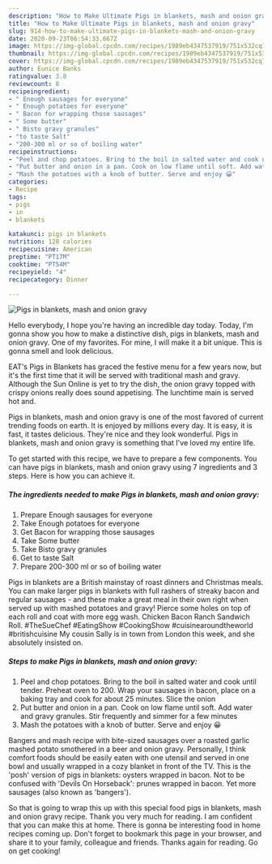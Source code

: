 ```yaml
---
description: "How to Make Ultimate Pigs in blankets, mash and onion gravy"
title: "How to Make Ultimate Pigs in blankets, mash and onion gravy"
slug: 914-how-to-make-ultimate-pigs-in-blankets-mash-and-onion-gravy
date: 2020-09-23T06:54:33.667Z
image: https://img-global.cpcdn.com/recipes/1989eb4347537919/751x532cq70/pigs-in-blankets-mash-and-onion-gravy-recipe-main-photo.jpg
thumbnail: https://img-global.cpcdn.com/recipes/1989eb4347537919/751x532cq70/pigs-in-blankets-mash-and-onion-gravy-recipe-main-photo.jpg
cover: https://img-global.cpcdn.com/recipes/1989eb4347537919/751x532cq70/pigs-in-blankets-mash-and-onion-gravy-recipe-main-photo.jpg
author: Eunice Banks
ratingvalue: 3.8
reviewcount: 8
recipeingredient:
- " Enough sausages for everyone"
- " Enough potatoes for everyone"
- " Bacon for wrapping those sausages"
- " Some butter"
- " Bisto gravy granules"
- "to taste Salt"
- "200-300 ml or so of boiling water"
recipeinstructions:
- "Peel and chop potatoes. Bring to the boil in salted water and cook until tender. Preheat oven to 200. Wrap your sausages in bacon, place on a baking tray and cook for about 25 minutes. Slice the onion"
- "Put butter and onion in a pan. Cook on low flame until soft. Add water and gravy granules. Stir frequently and simmer for a few minutes"
- "Mash the potatoes with a knob of butter. Serve and enjoy 😀"
categories:
- Recipe
tags:
- pigs
- in
- blankets

katakunci: pigs in blankets 
nutrition: 128 calories
recipecuisine: American
preptime: "PT17M"
cooktime: "PT54M"
recipeyield: "4"
recipecategory: Dinner

---
```



![Pigs in blankets, mash and onion gravy](https://img-global.cpcdn.com/recipes/1989eb4347537919/751x532cq70/pigs-in-blankets-mash-and-onion-gravy-recipe-main-photo.jpg)

Hello everybody, I hope you're having an incredible day today. Today, I'm gonna show you how to make a distinctive dish, pigs in blankets, mash and onion gravy. One of my favorites. For mine, I will make it a bit unique. This is gonna smell and look delicious.

EAT&#39;s Pigs in Blankets has graced the festive menu for a few years now, but it&#39;s the first time that it will be served with traditional mash and gravy. Although the Sun Online is yet to try the dish, the onion gravy topped with crispy onions really does sound appetising. The lunchtime main is served hot and.

Pigs in blankets, mash and onion gravy is one of the most favored of current trending foods on earth. It is enjoyed by millions every day. It is easy, it is fast, it tastes delicious. They're nice and they look wonderful. Pigs in blankets, mash and onion gravy is something that I've loved my entire life.


To get started with this recipe, we have to prepare a few components. You can have pigs in blankets, mash and onion gravy using 7 ingredients and 3 steps. Here is how you can achieve it.

<!--inarticleads1-->

##### The ingredients needed to make Pigs in blankets, mash and onion gravy:

1. Prepare  Enough sausages for everyone
1. Take  Enough potatoes for everyone
1. Get  Bacon for wrapping those sausages
1. Take  Some butter
1. Take  Bisto gravy granules
1. Get to taste Salt
1. Prepare 200-300 ml or so of boiling water


Pigs in blankets are a British mainstay of roast dinners and Christmas meals. You can make larger pigs in blankets with full rashers of streaky bacon and regular sausages - and these make a great meal in their own right when served up with mashed potatoes and gravy! Pierce some holes on top of each roll and coat with more egg wash. Chicken Bacon Ranch Sandwich Roll. #TheSueChef #EatingShow #CookingShow #cuisinearoundtheworld #britishcuisine My cousin Sally is in town from London this week, and she absolutely insisted on. 

<!--inarticleads2-->

##### Steps to make Pigs in blankets, mash and onion gravy:

1. Peel and chop potatoes. Bring to the boil in salted water and cook until tender. Preheat oven to 200. Wrap your sausages in bacon, place on a baking tray and cook for about 25 minutes. Slice the onion
1. Put butter and onion in a pan. Cook on low flame until soft. Add water and gravy granules. Stir frequently and simmer for a few minutes
1. Mash the potatoes with a knob of butter. Serve and enjoy 😀


Bangers and mash recipe with bite-sized sausages over a roasted garlic mashed potato smothered in a beer and onion gravy. Personally, I think comfort foods should be easily eaten with one utensil and served in one bowl and usually wrapped in a cozy blanket in front of the TV. This is the &#39;posh&#39; version of pigs in blankets: oysters wrapped in bacon. Not to be confused with &#39;Devils On Horseback&#39;: prunes wrapped in bacon. Yet more sausages (also known as &#39;bangers&#39;). 

So that is going to wrap this up with this special food pigs in blankets, mash and onion gravy recipe. Thank you very much for reading. I am confident that you can make this at home. There is gonna be interesting food in home recipes coming up. Don't forget to bookmark this page in your browser, and share it to your family, colleague and friends. Thanks again for reading. Go on get cooking!

